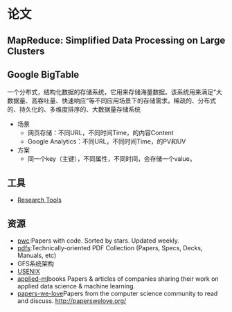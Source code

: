 # 论文

## MapReduce: Simplified Data Processing on Large Clusters

## Google BigTable

一个分布式，结构化数据的存储系统，它用来存储海量数据。该系统用来满足“大数据量、高吞吐量、快速响应”等不同应用场景下的存储需求。稀疏的、分布式的、持久化的、多维度排序的、大数据量存储系统

* 场景
  - 网页存储：不同URL，不同时间Time，的内容Content
  - Google Analytics：不同URL，不同时间Time，的PV和UV
* 方案
  - 同一个key（主键），不同属性，不同时间，会存储一个value。

## 工具

* [Research Tools](http://tools.kausalflow.com/tools/)

## 资源

* [pwc](https://github.com/zziz/pwc):Papers with code. Sorted by stars. Updated weekly.
* [pdfs](https://github.com/tpn/pdfs):Technically-oriented PDF Collection (Papers, Specs, Decks, Manuals, etc)
* GFS系统架构
* [USENIX](：https://www.usenix.org/conference/nsdi18/presentation/dalton)
* [applied-ml](https://github.com/eugeneyan/applied-ml)books Papers & articles of companies sharing their work on applied data science & machine learning.
* [papers-we-love](https://github.com/papers-we-love/papers-we-love)Papers from the computer science community to read and discuss. <http://paperswelove.org/>
